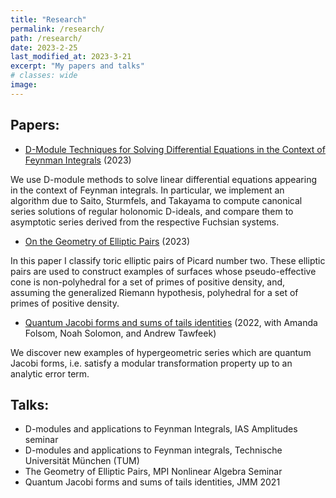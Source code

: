 ```yaml
---
title: "Research"
permalink: /research/
path: /research/
date: 2023-2-25
last_modified_at: 2023-3-21
excerpt: "My papers and talks"
# classes: wide
image:
---
```

## Papers: 

* [D-Module Techniques for Solving Differential Equations in the Context of Feynman Integrals](https://arxiv.org/abs/2303.11105) (2023)

We use D-module methods to solve linear differential equations appearing in the context of Feynman integrals. In particular, we implement an algorithm due to Saito, Sturmfels, and Takayama to compute canonical series solutions of regular holonomic D-ideals, and compare them to asymptotic series derived from the respective Fuchsian systems. 

* [On the Geometry of Elliptic Pairs](https://arxiv.org/abs/2204.02971) (2023)

In this paper I classify toric elliptic pairs of Picard number two. These elliptic pairs are used to construct examples of surfaces whose pseudo-effective cone is non-polyhedral for a set of primes of positive density, and, assuming the generalized Riemann hypothesis, polyhedral for a set of primes of positive density.  

* [Quantum Jacobi forms and sums of tails identities](https://www.researchgate.net/publication/357040393_Quantum_Jacobi_forms_and_sums_of_tails_identities)  (2022, with Amanda Folsom, Noah Solomon, and Andrew Tawfeek)

We discover new examples of hypergeometric series which are quantum Jacobi forms, i.e. satisfy a modular transformation property up to an analytic error term.

## Talks: 
* D-modules and applications to Feynman Integrals, IAS Amplitudes seminar
* D-modules and applications to Feynman integrals, Technische Universität München (TUM)
* The Geometry of Elliptic Pairs, MPI Nonlinear Algebra Seminar
* Quantum Jacobi forms and sums of tails identities, JMM 2021



